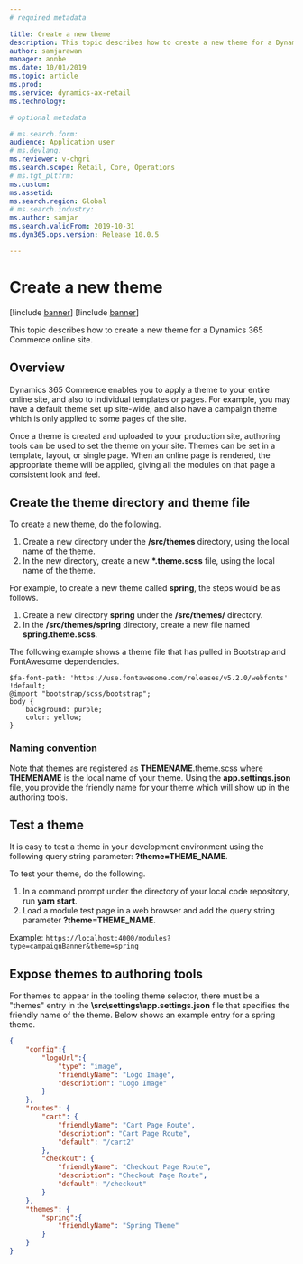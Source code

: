 ```yaml
---
# required metadata

title: Create a new theme
description: This topic describes how to create a new theme for a Dynamics 365 Commerce online site. 
author: samjarawan
manager: annbe
ms.date: 10/01/2019
ms.topic: article
ms.prod: 
ms.service: dynamics-ax-retail
ms.technology: 

# optional metadata

# ms.search.form: 
audience: Application user
# ms.devlang: 
ms.reviewer: v-chgri
ms.search.scope: Retail, Core, Operations
# ms.tgt_pltfrm: 
ms.custom: 
ms.assetid: 
ms.search.region: Global
# ms.search.industry: 
ms.author: samjar
ms.search.validFrom: 2019-10-31
ms.dyn365.ops.version: Release 10.0.5

---
```

# Create a new theme

[!include [banner](../includes/preview-banner.md)]
[!include [banner](../includes/banner.md)]

This topic describes how to create a new theme for a Dynamics 365 Commerce online site.  

## Overview

Dynamics 365 Commerce enables you to apply a theme to your entire online site, and also to individual templates or pages. For example, you may have a default theme set up site-wide, and also have a campaign theme which is only applied to some pages of the site.

Once a theme is created and uploaded to your production site, authoring tools can be used to set the theme on your site. Themes can be set in a template, layout, or single page. When an online page is rendered, the appropriate theme will be applied, giving all the modules on that page a consistent look and feel.

## Create the theme directory and theme file

To create a new theme, do the following.

1. Create a new directory under the **/src/themes** directory, using the local name of the theme.
1. In the new directory, create a new **&#42;.theme.scss** file, using the local name of the theme.

For example, to create a new theme called **spring**, the steps would be as follows.

1. Create a new directory **spring** under the  **/src/themes/** directory.
1. In the **/src/themes/spring** directory, create a new file named **spring.theme.scss**.  

The following example shows a theme file that has pulled in Bootstrap and FontAwesome dependencies.

```
$fa-font-path: 'https://use.fontawesome.com/releases/v5.2.0/webfonts' !default;
@import "bootstrap/scss/bootstrap";
body {
    background: purple;
    color: yellow;
}
```

### Naming convention

Note that themes are registered as **THEMENAME**.theme.scss where **THEMENAME** is the local name of your theme.  Using the **app.settings.json** file, you provide the friendly name for your theme which will show up in the authoring tools.

## Test a theme
It is easy to test a theme in your development environment using the following query string parameter: **?theme=THEME_NAME**.

To test your theme, do the following.

1. In a command prompt under the directory of your local code repository, run **yarn start**. 
1. Load a module test page in a web browser and add the query string parameter **?theme=THEME_NAME**. 

Example: `https://localhost:4000/modules?type=campaignBanner&theme=spring`

## Expose themes to authoring tools

For themes to appear in the tooling theme selector, there must be a "themes" entry in the **\src\settings\app.settings.json** file that specifies the friendly name of the theme. Below shows an example entry for a spring theme.

```json
{
    "config":{
        "logoUrl":{
            "type": "image",
            "friendlyName": "Logo Image",
            "description": "Logo Image"
        }
    },
    "routes": {
        "cart": {
            "friendlyName": "Cart Page Route",
            "description": "Cart Page Route",
            "default": "/cart2"
        },
        "checkout": {
            "friendlyName": "Checkout Page Route",
            "description": "Checkout Page Route",
            "default": "/checkout"
        }
    },
    "themes": {
        "spring":{
            "friendlyName": "Spring Theme"
        }
    }
}
```

